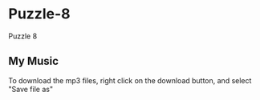 # Puzzle-8
Puzzle 8

## My Music

To download the mp3 files, right click on the download button, and select "Save file as"
